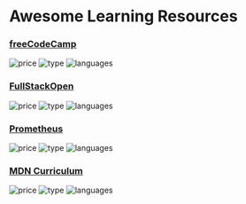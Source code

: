 # Awesome Learning Resources

### [freeCodeCamp](https://www.freecodecamp.org/learn/)

![price](https://img.shields.io/badge/price-Free-green) ![type](http://img.shields.io/badge/type-Course-blue) ![languages](https://img.shields.io/badge/languages-Chinese%2C%20English%2C%20German%2C%20Italian%2C%20Portuguese%2C%20Spanish%2C%20Swahili%2C%20Ukrainian-yellow)


### [FullStackOpen](https://fullstackopen.com/)

![price](https://img.shields.io/badge/price-Free-green) ![type](http://img.shields.io/badge/type-Path-blue) ![languages](https://img.shields.io/badge/languages-Chinese%2C%20English%2C%20Finnish%2C%20French%2C%20Portuguese%2C%20Spanish-yellow)


### [Prometheus](https://prometheus.org.ua/courses-catalog?price=0)

![price](https://img.shields.io/badge/price-Freemium-green) ![type](http://img.shields.io/badge/type-Course-blue) ![languages](https://img.shields.io/badge/languages-Ukrainian-yellow)


### [MDN Curriculum](https://developer.mozilla.org/en-US/curriculum/)

![price](https://img.shields.io/badge/price-Free-green) ![type](http://img.shields.io/badge/type-Path-blue) ![languages](https://img.shields.io/badge/languages-English-yellow)

